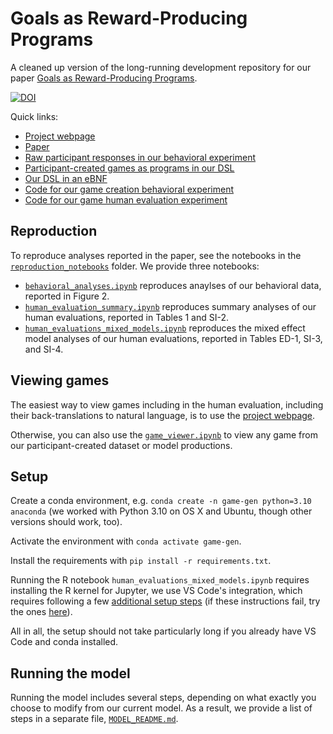 # Goals as Reward-Producing Programs
A cleaned up version of the long-running development repository for our paper [Goals as Reward-Producing Programs](https://exps.gureckislab.org/guydav/goal_programs_viewer/main/).

[![DOI](https://zenodo.org/badge/800076356.svg)](https://doi.org/10.5281/zenodo.14238892)

Quick links:
* [Project webpage](https://exps.gureckislab.org/guydav/goal_programs_viewer/main/)
* [Paper](https://arxiv.org/abs/2405.13242)
* [Raw participant responses in our behavioral experiment](https://github.com/guydav/goals-as-reward-producing-programs/blob/main/data/interactive_beta.csv)
* [Participant-created games as programs in our DSL](https://github.com/guydav/goals-as-reward-producing-programs/blob/main/dsl/interactive-beta.pddl)
* [Our DSL in an eBNF](https://github.com/guydav/goals-as-reward-producing-programs/blob/main/dsl/dsl.ebnf)
* [Code for our game creation behavioral experiment](https://github.com/guydav/game-creation-behavioral-experiment)
* [Code for our game human evaluation experiment](https://github.com/guydav/game-fitness-judgements)

## Reproduction
To reproduce analyses reported in the paper, see the notebooks in the [`reproduction_notebooks`](https://github.com/guydav/goals-as-reward-producing-programs/tree/main/reproduction_notebooks) folder.
We provide three notebooks:
* [`behavioral_analyses.ipynb`](https://github.com/guydav/goals-as-reward-producing-programs/blob/main/reproduction_notebooks/behavioral_analyses.ipynb) reproduces anaylses of our behavioral data, reported in Figure 2.
* [`human_evaluation_summary.ipynb`](https://github.com/guydav/goals-as-reward-producing-programs/blob/main/reproduction_notebooks/human_evaluations_summary.ipynb) reproduces summary analyses of our human evaluations, reported in Tables 1 and SI-2.
* [`human_evaluations_mixed_models.ipynb`](https://github.com/guydav/goals-as-reward-producing-programs/blob/main/reproduction_notebooks/human_evaluations_mixed_models.ipynb) reproduces the mixed effect model analyses of our human evaluations, reported in Tables ED-1, SI-3, and SI-4.

## Viewing games
The easiest way to view games including in the human evaluation, including their back-translations to natural language, is to use the [project webpage](https://exps.gureckislab.org/guydav/goal_programs_viewer/main).

Otherwise, you can also use the [`game_viewer.ipynb`](https://github.com/guydav/goals-as-reward-producing-programs/blob/main/reproduction_notebooks/game_viewer.ipynb) to view any game from our participant-created dataset or model productions.

## Setup
Create a conda environment, e.g. `conda create -n game-gen python=3.10 anaconda` (we worked with Python 3.10 on OS X and Ubuntu, though other versions should work, too).

Activate the environment with `conda activate game-gen`.

Install the requirements with `pip install -r requirements.txt`.

Running the R notebook `human_evaluations_mixed_models.ipynb` requires installing the R kernel for Jupyter, we use VS Code's integration, which requires following a few [additional setup steps](https://saturncloud.io/blog/how-to-use-jupyter-r-kernel-with-visual-studio-code/) (if these instructions fail, try the ones [here](https://drazraut.medium.com/linux-mint-running-r-in-jupyter-notebook-in-vs-code-5e7480a56731)).

All in all, the setup should not take particularly long if you already have VS Code and conda installed.

## Running the model
Running the model includes several steps, depending on what exactly you choose to modify from our current model. As a result, we provide a list of steps in a separate file, [`MODEL_README.md`](https://github.com/guydav/goals-as-reward-producing-programs/blob/main/MODEL_README.md).


